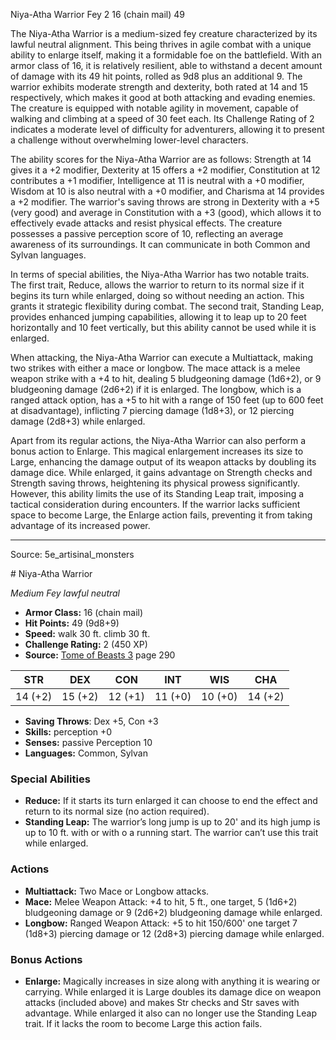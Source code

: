 <MonsterName/>Niya-Atha Warrior</MonsterName>
<CreatureType/>Fey</CreatureType>
<CR/>2</CR>
<AC/>16 (chain mail)</AC>
<HP/>49</HP>
<summary>The Niya-Atha Warrior is a medium-sized fey creature characterized by its lawful neutral alignment. This being thrives in agile combat with a unique ability to enlarge itself, making it a formidable foe on the battlefield. With an armor class of 16, it is relatively resilient, able to withstand a decent amount of damage with its 49 hit points, rolled as 9d8 plus an additional 9. The warrior exhibits moderate strength and dexterity, both rated at 14 and 15 respectively, which makes it good at both attacking and evading enemies. The creature is equipped with notable agility in movement, capable of walking and climbing at a speed of 30 feet each. Its Challenge Rating of 2 indicates a moderate level of difficulty for adventurers, allowing it to present a challenge without overwhelming lower-level characters.</summary>

<detail>

The ability scores for the Niya-Atha Warrior are as follows: Strength at 14 gives it a +2 modifier, Dexterity at 15 offers a +2 modifier, Constitution at 12 contributes a +1 modifier, Intelligence at 11 is neutral with a +0 modifier, Wisdom at 10 is also neutral with a +0 modifier, and Charisma at 14 provides a +2 modifier. The warrior's saving throws are strong in Dexterity with a +5 (very good) and average in Constitution with a +3 (good), which allows it to effectively evade attacks and resist physical effects. The creature possesses a passive perception score of 10, reflecting an average awareness of its surroundings. It can communicate in both Common and Sylvan languages.

In terms of special abilities, the Niya-Atha Warrior has two notable traits. The first trait, Reduce, allows the warrior to return to its normal size if it begins its turn while enlarged, doing so without needing an action. This grants it strategic flexibility during combat. The second trait, Standing Leap, provides enhanced jumping capabilities, allowing it to leap up to 20 feet horizontally and 10 feet vertically, but this ability cannot be used while it is enlarged.

When attacking, the Niya-Atha Warrior can execute a Multiattack, making two strikes with either a mace or longbow. The mace attack is a melee weapon strike with a +4 to hit, dealing 5 bludgeoning damage (1d6+2), or 9 bludgeoning damage (2d6+2) if it is enlarged. The longbow, which is a ranged attack option, has a +5 to hit with a range of 150 feet (up to 600 feet at disadvantage), inflicting 7 piercing damage (1d8+3), or 12 piercing damage (2d8+3) while enlarged.

Apart from its regular actions, the Niya-Atha Warrior can also perform a bonus action to Enlarge. This magical enlargement increases its size to Large, enhancing the damage output of its weapon attacks by doubling its damage dice. While enlarged, it gains advantage on Strength checks and Strength saving throws, heightening its physical prowess significantly. However, this ability limits the use of its Standing Leap trait, imposing a tactical consideration during encounters. If the warrior lacks sufficient space to become Large, the Enlarge action fails, preventing it from taking advantage of its increased power.</detail>



---

Source: 5e_artisinal_monsters

<statblock>
# Niya-Atha Warrior

*Medium* *Fey* *lawful neutral*

- **Armor Class:** 16 (chain mail)
- **Hit Points:** 49 (9d8+9)
- **Speed:** walk 30 ft. climb 30 ft.
- **Challenge Rating:** 2 (450 XP)
- **Source:** [Tome of Beasts 3](https://koboldpress.com/kpstore/product/tome-of-beasts-3-for-5th-edition/) page 290

| STR | DEX | CON | INT | WIS | CHA |
| --- | --- | --- | --- | --- | --- |
| 14 (+2) | 15 (+2) | 12 (+1) | 11 (+0) | 10 (+0) | 14 (+2) |

- **Saving Throws**: Dex +5, Con +3
- **Skills:** perception +0
- **Senses:** passive Perception 10
- **Languages:** Common, Sylvan

### Special Abilities

- **Reduce:** If it starts its turn enlarged it can choose to end the effect and return to its normal size (no action required).
- **Standing Leap:** The warrior’s long jump is up to 20' and its high jump is up to 10 ft. with or with o a running start. The warrior can’t use this trait while enlarged.

### Actions

- **Multiattack:** Two Mace or Longbow attacks.
- **Mace:** Melee Weapon Attack: +4 to hit, 5 ft., one target, 5 (1d6+2) bludgeoning damage or 9 (2d6+2) bludgeoning damage while enlarged.
- **Longbow:** Ranged Weapon Attack: +5 to hit 150/600' one target 7 (1d8+3) piercing damage or 12 (2d8+3) piercing damage while enlarged.

### Bonus Actions

- **Enlarge:** Magically increases in size along with anything it is wearing or carrying. While enlarged it is Large doubles its damage dice on weapon attacks (included above) and makes Str checks and Str saves with advantage. While enlarged it also can no longer use the Standing Leap trait. If it lacks the room to become Large this action fails.


</statblock>


